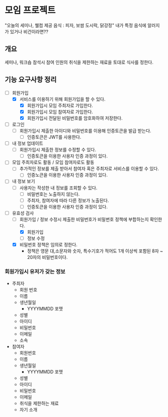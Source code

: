 # 모임 프로젝트

"오늘의 세미나, 웰컴 제공 음식 : 피자, 보쌈 도시락, 닭강정"
내가 특정 음식에 알러지가 있거나 비건이라면??

## 개요

세미나, 워크숍 참석시 참여 인원의 취식을 제한하는 재료을 토대로 식사를 정한다.


## 기능 요구사항 정리
- [ ] 회원가입
  - [x] 서비스를 이용하기 위해 회원가입을 할 수 있다.
    - [x] 회원가입시 모임 주최자로 가입한다.
    - [x] 회원가입시 모임 참여자로 가입한다.
    - [x] 회원가입시 전달된 비밀번호를 암호화하여 저장한다.
- [ ] 로그인
  - [ ] 회원가입시 제출한 아이디와 비밀번호를 이용해 인증토큰을 발급 받는다.
    - [ ] 인증토큰은 JWT를 사용한다.
- [ ] 내 정보 업데이트
  - [ ] 회원가입시 제출한 정보를 수정할 수 있다.
    - [ ] 인증토큰을 이용한 사용자 인증 과정이 있다.
- [ ] 모임 주최자로도 활동 / 모임 참여자로도 활동
  - [ ] 추가적인 정보를 제출 받아서 참여자 혹은 주최자로 서비스를 이용할 수 있다.
    - [ ] 인증노큰을 이용한 사용자 인증 과정이 있다.
- [ ] 내 정보 보기
  - [ ] 사용자는 작성한 내 정보를 조회할 수 있다.
    - [ ] 비밀번호는 노출하지 않는다.
    - [ ] 주최자, 참여자에 따라 다른 정보가 노출된다.
    - [ ] 인증토큰을 이용한 사용자 인증 과정이 있다.
- [ ] 유효성 검사
  - [ ] 회원가입 / 정보 수정시 제출한 비밀번호가 비밀번호 정책에 부합하는지 확인한다.
    - [x] 회원가입
    - [ ] 정보 수정
  - [x] 비밀번호 정책은 임의로 정한다.
    - 정책은 영문 대,소문자와 숫자, 특수기호가 적어도 1개 이상씩 포함된 8자 ~ 20자의 비밀번호이다.
  
### 회원가입시 유저가 갖는 정보

- 주최자
  - 회원 번호
  - 이름
  - 생년월일 
    - YYYYMMDD 포맷
  - 성별
  - 아이디
  - 비밀번호
  - 이메일
  - 소속
- 참여자
  - 회원번호
  - 이름
  - 생년월일
    - YYYYMMDD 포맷
  - 성별
  - 아이디
  - 비밀번호
  - 이메일
  - 취식을 제한하는 재료
  - 자기 소개